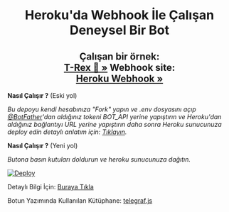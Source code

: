 <h1 align="center">Heroku'da Webhook İle Çalışan Deneysel Bir Bot</h1>

<h2 align="center">
Çalışan bir örnek: 
<br /> 
<a href="https://t.me/tiranozorbot"><strong>T-Rex 🦖 »</strong></a>
Webhook site: 
<br />
<a href="https://deneyselbot.herokuapp.com/"><strong>Heroku Webhook »</strong></a>
</h2>



**Nasıl Çalışır ?** (Eski yol)

_Bu depoyu kendi hesabınıza "Fork" yapın ve .env dosyasını açıp [@BotFather](https://t.me/botfather)'dan aldığınız tokeni BOT_API yerine yapıştırın ve Heroku'dan aldığınız bağlantıyı URL yerine yapıştırın daha sonra Heroku sunucunuza deploy edin detaylı anlatım için: [Tıklayın](https://telegra.ph/KENDİ-TELEGRAM-BOTUNUZU-YAPIN-09-11)._


**Nasıl Çalışır ?** (Yeni yol)

_Butona basın kutuları doldurun ve heroku sunucunuza dağıtın._

[![Deploy](https://www.herokucdn.com/deploy/button.svg)](https://heroku.com/deploy)

Detaylı Bilgi İçin: [Buraya Tıkla](https://telegra.ph/KENDİ-TELEGRAM-BOTUNUZU-YAPIN-09-11)

Botun Yazımında Kullanılan Kütüphane: [telegraf.js](https://telegraf.js.org)
